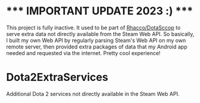 # *** IMPORTANT UPDATE 2023 :) ***

This project is fully inactive. It used to be part of [Rhacco/DotaSccop](https://github.com/Rhacco/DotaScoop) to serve extra data not directly available from the Steam Web API. So basically, I built my own Web API by regularly parsing Steam's Web API on my own remote server, then provided extra packages of data that my Android app needed and requested via the internet. Pretty cool experience!

# Dota2ExtraServices
Additional Dota 2 services not directly available in the Steam Web API.
